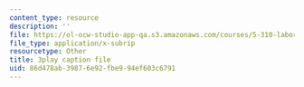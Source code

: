 ```yaml
---
content_type: resource
description: ''
file: https://ol-ocw-studio-app-qa.s3.amazonaws.com/courses/5-310-laboratory-chemistry-fall-2019/86d478ab39876e92fbe994ef603c6791_JIw9mnVeFig.srt
file_type: application/x-subrip
resourcetype: Other
title: 3play caption file
uid: 86d478ab-3987-6e92-fbe9-94ef603c6791
---
```

